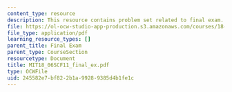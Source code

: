 ```yaml
---
content_type: resource
description: This resource contains problem set related to final exam.
file: https://ol-ocw-studio-app-production.s3.amazonaws.com/courses/18-06sc-linear-algebra-fall-2011/245582e7bf822b1a99289385d4b1fe1c_MIT18_06SCF11_final_ex.pdf
file_type: application/pdf
learning_resource_types: []
parent_title: Final Exam
parent_type: CourseSection
resourcetype: Document
title: MIT18_06SCF11_final_ex.pdf
type: OCWFile
uid: 245582e7-bf82-2b1a-9928-9385d4b1fe1c
---
```

